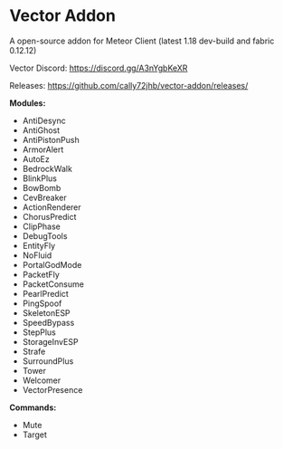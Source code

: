 # Vector Addon
A open-source addon for Meteor Client (latest 1.18 dev-build and fabric 0.12.12)

Vector Discord:
https://discord.gg/A3nYgbKeXR

Releases:
https://github.com/cally72jhb/vector-addon/releases/

**Modules:**
- AntiDesync
- AntiGhost
- AntiPistonPush
- ArmorAlert
- AutoEz
- BedrockWalk
- BlinkPlus
- BowBomb
- CevBreaker
- ActionRenderer
- ChorusPredict
- ClipPhase
- DebugTools
- EntityFly
- NoFluid
- PortalGodMode
- PacketFly
- PacketConsume
- PearlPredict
- PingSpoof
- SkeletonESP
- SpeedBypass
- StepPlus
- StorageInvESP
- Strafe
- SurroundPlus
- Tower
- Welcomer
- VectorPresence

**Commands:**
- Mute
- Target
